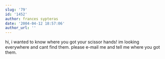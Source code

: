 ```yaml
---
slug: '79'
id: '1452'
author: frances sypteras
date: '2004-04-12 18:57:06'
author_url: ''
---
```

hi, i wanted to know where you got your scissor hands! im looking everywhere and cant find them. please e-mail me and tell me where you got them.
